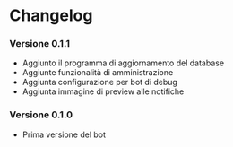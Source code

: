# Changelog

### Versione 0.1.1
* Aggiunto il programma di aggiornamento del database
* Aggiunte funzionalità di amministrazione
* Aggiunta configurazione per bot di debug
* Aggiunta immagine di preview alle notifiche

### Versione 0.1.0
* Prima versione del bot